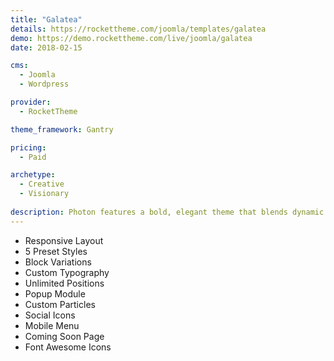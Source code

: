 ```yaml
---
title: "Galatea"
details: https://rockettheme.com/joomla/templates/galatea
demo: https://demo.rockettheme.com/live/joomla/galatea
date: 2018-02-15

cms: 
  - Joomla
  - Wordpress

provider: 
  - RocketTheme

theme_framework: Gantry

pricing:
  - Paid

archetype:
  - Creative
  - Visionary
  
description: Photon features a bold, elegant theme that blends dynamic content elements while maintaining a level of simplicity that is the hallmark of modern design. Powered by Gantry 5, Photon is extremely easy to configure with limitless versatility.
---
```


* Responsive Layout
* 5 Preset Styles
* Block Variations
* Custom Typography
* Unlimited Positions
* Popup Module
* Custom Particles
* Social Icons
* Mobile Menu
* Coming Soon Page
* Font Awesome Icons	